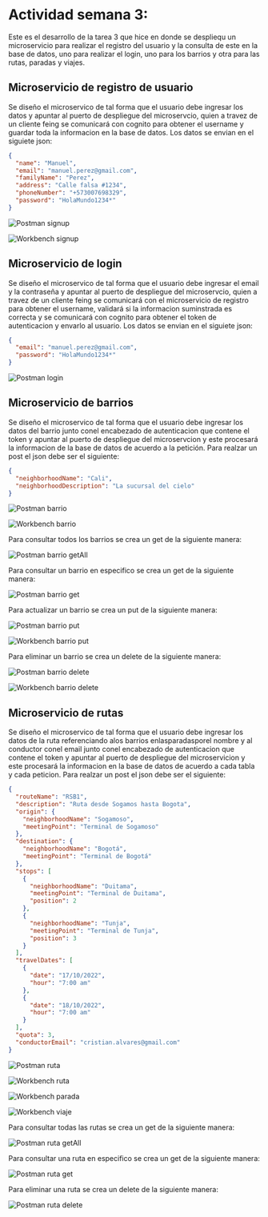 # Actividad semana 3:

Este es el desarrollo de la tarea 3 que hice en donde se despliequ un microservicio para realizar el registro del usuario y la consulta de este en la base de
datos, uno para realizar el login, uno para los barrios y otra para las rutas, paradas y viajes.

## Microservicio de registro de usuario

Se diseño el microservico de tal forma que el usuario debe ingresar los datos y apuntar al puerto de despliegue del microservcio, quien a travez de un cliente feing se comunicará con cognito para obtener el username y guardar toda la informacion en la base de datos.
Los datos se envian en el siguiete json:

```json
{
  "name": "Manuel",
  "email": "manuel.perez@gmail.com",
  "familyName": "Perez",
  "address": "Calle falsa #1234",
  "phoneNumber": "+573007698329",
  "password": "HolaMundo1234*"
}
```

![Postman signup](https://github.com/oscaralvarado29/microservicios/blob/main/images/postman.jpg)

![Workbench signup](https://github.com/oscaralvarado29/microservicios/blob/main/images/bdsignup.jpg)

## Microservicio de login

Se diseño el microservico de tal forma que el usuario debe ingresar el email y la contraseña y apuntar al puerto de despliegue del microservcio, quien a travez de un cliente feing se comunicará con el microservicio de registro para obtener el username, validará si la informacion suminstrada es correcta y se comunicará con cognito para obtener el token de autenticacion y envarlo al usuario.
Los datos se envian en el siguiete json:

```json
{
  "email": "manuel.perez@gmail.com",
  "password": "HolaMundo1234*"
}
```

![Postman login](https://github.com/oscaralvarado29/microservicios/blob/main/images/postman_login.jpg)

## Microservicio de barrios

Se diseño el microservico de tal forma que el usuario debe ingresar los datos del barrio junto conel encabezado de autenticacion que contene el token y apuntar al puerto de despliegue del microservcion y este procesará la informacion de la base de datos de acuerdo a la petición.
Para realzar un post el json debe ser el siguiente:

```json
{
  "neighborhoodName": "Cali",
  "neighborhoodDescription": "La sucursal del cielo"
}
```

![Postman barrio](https://github.com/oscaralvarado29/microservicios/blob/main/images/postman_barrio.jpg)

![Workbench barrio](https://github.com/oscaralvarado29/microservicios/blob/main/images/bd_barrio.jpg)

Para consultar todos los barrios se crea un get de la siguiente manera:

![Postman barrio getAll](https://github.com/oscaralvarado29/microservicios/blob/main/images/postman_barrio_getall.jpg)

Para consultar un barrio en especifico se crea un get de la siguiente manera:

![Postman barrio get](https://github.com/oscaralvarado29/microservicios/blob/main/images/postman_barrio_get.jpg)

Para actualizar un barrio se crea un put de la siguiente manera:

![Postman barrio put](https://github.com/oscaralvarado29/microservicios/blob/main/images/postman_barrio_update.jpg)

![Workbench barrio put](https://github.com/oscaralvarado29/microservicios/blob/main/images/bd_barrio_update.jpg)

Para eliminar un barrio se crea un delete de la siguiente manera:

![Postman barrio delete](https://github.com/oscaralvarado29/microservicios/blob/main/images/postman_barrio_delete.jpg)

![Workbench barrio delete](https://github.com/oscaralvarado29/microservicios/blob/main/images/bd_barrio_delete.jpg)

## Microservicio de rutas

Se diseño el microservico de tal forma que el usuario debe ingresar los datos de la ruta referenciando alos barrios enlasparadasporel nombre y al conductor conel email junto conel encabezado de autenticacion que contene el token y apuntar al puerto de despliegue del microservicion y este procesará la informacion en la base de datos de acuerdo a cada tabla y cada peticion.
Para realzar un post el json debe ser el siguiente:

```json
{
  "routeName": "RSB1",
  "description": "Ruta desde Sogamos hasta Bogota",
  "origin": {
    "neighborhoodName": "Sogamoso",
    "meetingPoint": "Terminal de Sogamoso"
  },
  "destination": {
    "neighborhoodName": "Bogotá",
    "meetingPoint": "Terminal de Bogotá"
  },
  "stops": [
    {
      "neighborhoodName": "Duitama",
      "meetingPoint": "Terminal de Duitama",
      "position": 2
    },
    {
      "neighborhoodName": "Tunja",
      "meetingPoint": "Terminal de Tunja",
      "position": 3
    }
  ],
  "travelDates": [
    {
      "date": "17/10/2022",
      "hour": "7:00 am"
    },
    {
      "date": "18/10/2022",
      "hour": "7:00 am"
    }
  ],
  "quota": 3,
  "conductorEmail": "cristian.alvares@gmail.com"
}
```

![Postman ruta](https://github.com/oscaralvarado29/microservicios/blob/main/images/postman_ruta.jpg)

![Workbench ruta](https://github.com/oscaralvarado29/microservicios/blob/main/images/bd_ruta.jpg)

![Workbench parada](https://github.com/oscaralvarado29/microservicios/blob/main/images/bd_paradas.jpg)

![Workbench viaje](https://github.com/oscaralvarado29/microservicios/blob/main/images/bd_viajes.jpg)

Para consultar todas las rutas se crea un get de la siguiente manera:

![Postman ruta getAll](https://github.com/oscaralvarado29/microservicios/blob/main/images/postman_ruta_getall.jpg)

Para consultar una ruta en especifico se crea un get de la siguiente manera:

![Postman ruta get](https://github.com/oscaralvarado29/microservicios/blob/main/images/postman_ruta_get.jpg)

Para eliminar una ruta se crea un delete de la siguiente manera:

![Postman ruta delete](https://github.com/oscaralvarado29/microservicios/blob/main/images/postman_ruta_delete.jpg)
